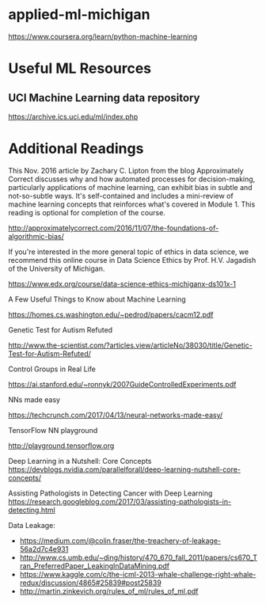# applied-ml-michigan

https://www.coursera.org/learn/python-machine-learning

# Useful ML Resources

## UCI Machine Learning data repository

https://archive.ics.uci.edu/ml/index.php

# Additional Readings

This Nov. 2016 article by Zachary C. Lipton from the blog Approximately Correct discusses why and how automated processes for decision-making, particularly applications of machine learning, can exhibit bias in subtle and not-so-subtle ways. It's self-contained and includes a mini-review of machine learning concepts that reinforces what's covered in Module 1. This reading is optional for completion of the course.

http://approximatelycorrect.com/2016/11/07/the-foundations-of-algorithmic-bias/

If you're interested in the more general topic of ethics in data science, we recommend this online course in Data Science Ethics by Prof. H.V. Jagadish of the University of Michigan.

https://www.edx.org/course/data-science-ethics-michiganx-ds101x-1

A Few Useful Things to Know about Machine Learning

https://homes.cs.washington.edu/~pedrod/papers/cacm12.pdf

Genetic Test for Autism Refuted

http://www.the-scientist.com/?articles.view/articleNo/38030/title/Genetic-Test-for-Autism-Refuted/

Control Groups in Real Life

https://ai.stanford.edu/~ronnyk/2007GuideControlledExperiments.pdf

NNs made easy

https://techcrunch.com/2017/04/13/neural-networks-made-easy/

TensorFlow NN playground

http://playground.tensorflow.org

Deep Learning in a Nutshell: Core Concepts
https://devblogs.nvidia.com/parallelforall/deep-learning-nutshell-core-concepts/

Assisting Pathologists in Detecting Cancer with Deep Learning
https://research.googleblog.com/2017/03/assisting-pathologists-in-detecting.html

Data Leakage:

* https://medium.com/@colin.fraser/the-treachery-of-leakage-56a2d7c4e931
* http://www.cs.umb.edu/~ding/history/470_670_fall_2011/papers/cs670_Tran_PreferredPaper_LeakingInDataMining.pdf
* https://www.kaggle.com/c/the-icml-2013-whale-challenge-right-whale-redux/discussion/4865#25839#post25839
* http://martin.zinkevich.org/rules_of_ml/rules_of_ml.pdf
 
